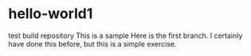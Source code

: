 # hello-world1
test build repository
This is a sample
Here is the first branch.  I certainly have done this before, but this is a simple exercise.
